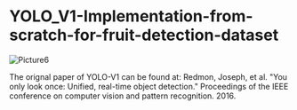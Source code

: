 # YOLO_V1-Implementation-from-scratch-for-fruit-detection-dataset
![Picture6](https://user-images.githubusercontent.com/56618776/91588403-10d3c600-e993-11ea-927d-9f7d77fcdb55.png)





The orignal paper of YOLO-V1 can be found at:
Redmon, Joseph, et al. "You only look once: Unified, real-time object detection." Proceedings of the IEEE conference on computer vision and pattern recognition. 2016.
